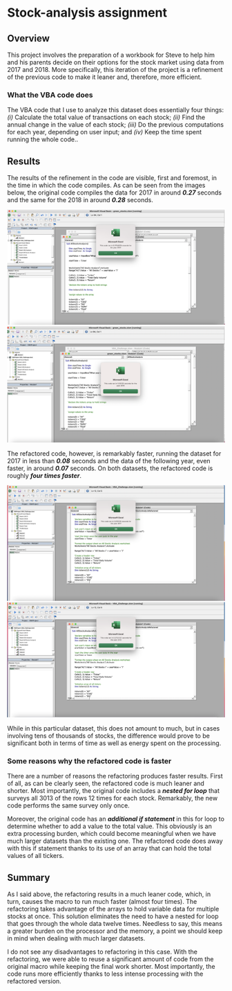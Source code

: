# Stock-analysis assignment

## Overview

This project involves the preparation of a workbook for Steve to help him and his parents decide on their options for the stock market using data from 2017 and 2018. More specifically, this iteration of the project is a refinement of the previous code to make it leaner and, therefore, more efficient.

### What the VBA code does

The VBA code that I use to analyze this dataset does essentially four things: _(i)_ Calculate the total value of transactions on each stock; _(ii)_ Find the annual change in the value of each stock; _(iii)_ Do the previous computations for each year, depending on user input; and _(iv)_ Keep the time spent running the whole code..

## Results

The results of the refinement in the code are visible, first and foremost, in the time in which the code compiles. As can be seen from the images below, the original code compiles the data for 2017 in around ___0.27___ seconds and the same for the 2018 in around ___0.28___ seconds.

![Original code for 2017](https://github.com/mustail/stock-analysis/blob/bec628ddd6467da5c25223af21281da10f9f8e90/Resources/Green_Stocks_2017.png)
![Original code for 2018](https://github.com/mustail/stock-analysis/blob/bec628ddd6467da5c25223af21281da10f9f8e90/Resources/Green_Stocks_2018.png)


The refactored code, however, is remarkably faster, running the dataset for 2017 in less than ___0.08___ seconds and the data of the following year, even faster, in around ___0.07___ seconds. On both datasets, the refactored code is roughly ___four times faster___.

![Refactored code for 2017](https://github.com/mustail/stock-analysis/blob/bec628ddd6467da5c25223af21281da10f9f8e90/Resources/VBA_Challenge_2017.png)
![Refactored code for 2018](https://github.com/mustail/stock-analysis/blob/bec628ddd6467da5c25223af21281da10f9f8e90/Resources/VBA_Challenge_2018.png)

While in this particular dataset, this does not amount to much, but in cases involving tens of thousands of stocks, the difference would prove to be significant both in terms of time as well as energy spent on the processing.

### Some reasons why the refactored code is faster

There are a number of reasons the refactoring produces faster results. First of all, as can be clearly seen, the refactored code is much leaner and shorter. Most importantly, the original code includes a ___nested for loop___ that surveys all 3013 of the rows 12 times for each stock. Remarkably, the new code performs the same survey only once.

Moreover, the original code has an ___additional if statement___ in this for loop to determine whether to add a value to the total value. This obviously is an extra processing burden, which could become meaningful when we have much larger datasets than the existing one. The refactored code does away with this if statement thanks to its use of an array that can hold the total values of all tickers.

## Summary

As I said above, the refactoring results in a much leaner code, which, in turn, causes the macro to run much faster (almost four times). The refactoring takes advantage of the arrays to hold variable data for multiple stocks at once. This solution eliminates the need to have a nested for loop that goes through the whole data twelve times. Needless to say, this means a greater burden on the processor and the memory, a point we should keep in mind when dealing with much larger datasets.

I do not see any disadvantages to refactoring in this case. With the refactoring, we were able to reuse a significant amount of code from the original macro while keeping the final work shorter. Most importantly, the code runs more efficiently thanks to less intense processing with the refactored version.
